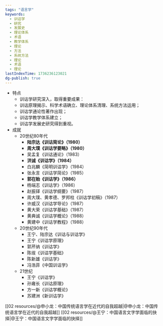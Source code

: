 ```yaml
---
tags: "语言学"
keywords:
  - 训诂学
  - 研究
  - 发展史
  - 理论体系
  - 术语
  - 教学体系
  - 理论
  - 方法
  - 系统方法
  - 理论
  - 术语
  - 理论
lastIndexTime: 1736236123021
dg-publish: true
---
```

- 特点
	- 训诂学研究深入，取得重要成果：
	- 训诂原理揭示、科学术语确立、理论体系清理、系统方法运用；
	- 训诂学通论性著作出现；
	- 训诂学教学体系建立；
	- 训诂学发展史研究得到重视。
- 成就
	- 20世纪80年代
		- **陆宗达《训诂简论》（1980）**
		- **周大璞《训诂学要略》（1980）**
		- 吴孟复《训诂通论》（1983）
		- **洪诚《训诂学》（1984）**
		- 白兆麟《简明训诂学》（1984）
		- 张永言《训诂学简论》（1985）
		- **郭在贻《训诂学》（1986）**
		- 杨端志《训诂学》（1986）
		- 赵振铎《训诂学纲要》（1987）
		- 周大璞、黄孝德、罗邦柱《训诂学初稿》（1987）
		- 许威汉《训诂学导论》（1987）
		- 黄大荣《训诂学基础》（1987）
		- 黄典诚《训诂学概论》（1988）
		- 黄建中《训诂学教程》（1988）
	- 20世纪90年代
		- 王宁、陆宗达《训诂与训诂学》
		- 王宁《训诂学原理》
		- 郭芹纳《训诂学》
		- 陈绂《训诂学基础》
		- 陈新雄《训诂学》
		- 冯浩菲《中国训诂学》
	- 21世纪
		- 王宁《训诂学》
		- 孙雍长《训诂原理》
		- 方一新《训诂学概论》
		- 苏建洲《新训诂学》
		  

[[02 resources/@申小龙：中国传统语言学在近代的自我超越\|@申小龙：中国传统语言学在近代的自我超越]]
[[02 resources/@王宁：中国语言文字学面临的抉择\|@王宁：中国语言文字学面临的抉择]]

